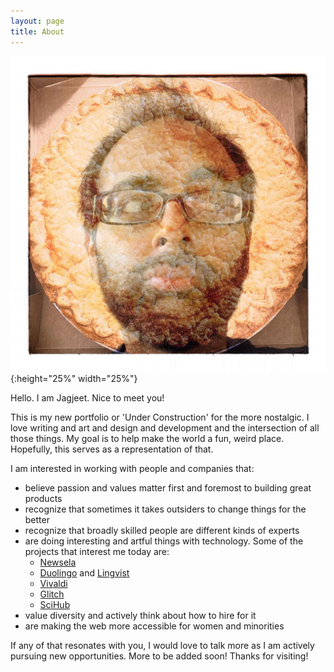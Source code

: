 ```yaml
---
layout: page
title: About
---
```


![Jagjeet on a background of a pie](/assets/images/JeetPie.jpg){:height="25%" width="25%"}

Hello. I am Jagjeet. Nice to meet you!

This is my new portfolio or 'Under Construction' for the more nostalgic. I love writing and art and design and development and the intersection of all those things. My goal is to help make the world a fun, weird place. Hopefully, this serves as a representation of that.

I am interested in working with people and companies that:

* believe passion and values matter first and foremost to building great products
* recognize that sometimes it takes outsiders to change things for the better
* recognize that broadly skilled people are different kinds of experts
* are doing interesting and artful things with technology. Some of the projects that interest me today are:
  * [Newsela](https://newsela.com/)
  * [Duolingo](https://www.duolingo.com/) and [Lingvist](https://lingvist.com/)
  * [Vivaldi](https://vivaldi.com/)
  * [Glitch](https://glitch.com/)
  * [SciHub](https://sci-hub.tw/)
* value diversity and actively think about how to hire for it
* are making the web more accessible for women and minorities

If any of that resonates with you, I would love to talk more as I am actively pursuing new opportunities. More to be added soon! Thanks for visiting!